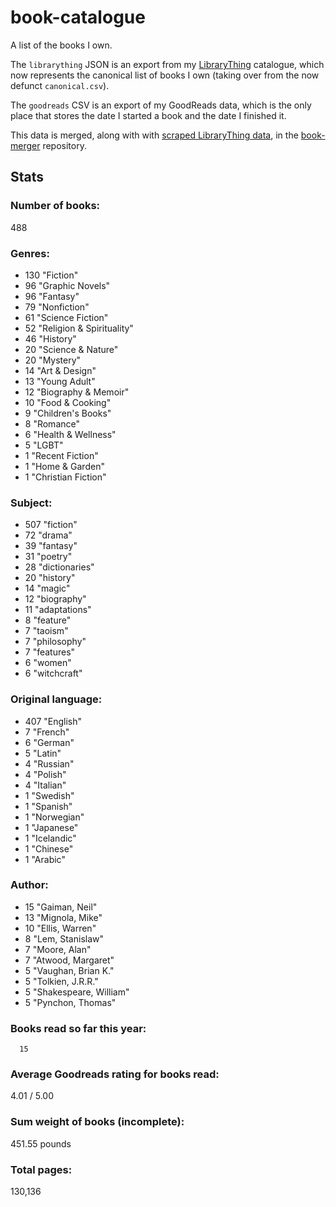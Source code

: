 book-catalogue
==============

A list of the books I own.

The `librarything` JSON is an export from my [LibraryThing](https://www.librarything.com/catalog/tripofmice) catalogue, which now represents the canonical list of books I own (taking over from the now defunct `canonical.csv`).

The `goodreads` CSV is an export of my GoodReads data, which is the only place that stores the date I started a book and the date I finished it.

This data is merged, along with with [scraped LibraryThing data](https://github.com/mouse-reeve/book-scraper), in the [book-merger](https://github.com/mouse-reeve/book-merger) repository.

## Stats
### Number of books:
488

### Genres:
- 130 "Fiction"
- 96 "Graphic Novels"
- 96 "Fantasy"
- 79 "Nonfiction"
- 61 "Science Fiction"
- 52 "Religion & Spirituality"
- 46 "History"
- 20 "Science & Nature"
- 20 "Mystery"
- 14 "Art & Design"
- 13 "Young Adult"
- 12 "Biography & Memoir"
- 10 "Food & Cooking"
- 9 "Children's Books"
- 8 "Romance"
- 6 "Health & Wellness"
- 5 "LGBT"
- 1 "Recent Fiction"
- 1 "Home & Garden"
- 1 "Christian Fiction"

### Subject:
- 507     "fiction"
- 72     "drama"
- 39     "fantasy"
- 31     "poetry"
- 28     "dictionaries"
- 20     "history"
- 14     "magic"
- 12     "biography"
- 11     "adaptations"
- 8     "feature"
- 7     "taoism"
- 7     "philosophy"
- 7     "features"
- 6     "women"
- 6     "witchcraft"

### Original language:
- 407 "English"
- 7 "French"
- 6 "German"
- 5 "Latin"
- 4 "Russian"
- 4 "Polish"
- 4 "Italian"
- 1 "Swedish"
- 1 "Spanish"
- 1 "Norwegian"
- 1 "Japanese"
- 1 "Icelandic"
- 1 "Chinese"
- 1 "Arabic"

### Author:
- 15 "Gaiman, Neil"
- 13 "Mignola, Mike"
- 10 "Ellis, Warren"
- 8 "Lem, Stanislaw"
- 7 "Moore, Alan"
- 7 "Atwood, Margaret"
- 5 "Vaughan, Brian K."
- 5 "Tolkien, J.R.R."
- 5 "Shakespeare, William"
- 5 "Pynchon, Thomas"

### Books read so far this year:
      15


### Average Goodreads rating for books read:
4.01 / 5.00

### Sum weight of books (incomplete):
451.55 pounds

### Total pages:
130,136

